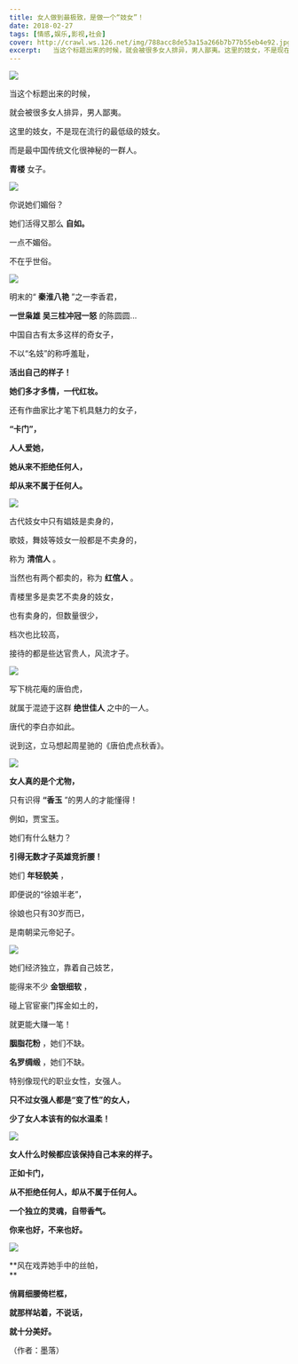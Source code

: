 ```yaml
---
title: 女人做到最极致，是做一个“妓女”！
date: 2018-02-27
tags: [情感,娱乐,影视,社会]
cover: http://crawl.ws.126.net/img/788acc8de53a15a266b7b77b55eb4e92.jpg
excerpt:   当这个标题出来的时候，就会被很多女人排异，男人鄙夷。这里的妓女，不是现在流行的最低级的
---
```

![](http://crawl.ws.126.net/img/788acc8de53a15a266b7b77b55eb4e92.jpg)  

当这个标题出来的时候，

就会被很多女人排异，男人鄙夷。

这里的妓女，不是现在流行的最低级的妓女。

而是最中国传统文化很神秘的一群人。

**青楼** 女子。

![](http://crawl.ws.126.net/img/fc706af9d5015e5aa42fa294365819a6.jpg)  

你说她们媚俗？

她们活得又那么 **自如。**

一点不媚俗。

不在乎世俗。

![](http://crawl.ws.126.net/img/9bf84c573fee19bbf2a593238a64e4f5.jpg)  

明末的“ **秦淮八艳** ”之一李香君，

**一世枭雄** **吴三桂冲冠一怒** 的陈圆圆...

中国自古有太多这样的奇女子，

不以“名妓”的称呼羞耻，

**活出自己的样子！**

**她们多才多情，一代红妆。**

还有作曲家比才笔下机具魅力的女子，

**“卡门”，**

**人人爱她，**

**她从来不拒绝任何人，**

**却从来不属于任何人。**

![](http://crawl.ws.126.net/img/45c6d888b606bc9e558f64b467f12a0b.jpg)  

古代妓女中只有娼妓是卖身的，

歌妓，舞妓等妓女一般都是不卖身的，

称为 **清倌人** 。

当然也有两个都卖的，称为 **红倌人** 。

青楼里多是卖艺不卖身的妓女，

也有卖身的，但数量很少，

档次也比较高，

接待的都是些达官贵人，风流才子。

![](http://crawl.ws.126.net/img/17f053cbc7ee6d408355f91d628db4c4.jpg)  

写下桃花庵的唐伯虎，

就属于混迹于这群 **绝世佳人** 之中的一人。

唐代的李白亦如此。

说到这，立马想起周星驰的《唐伯虎点秋香》。

![](http://crawl.ws.126.net/img/baa0d7e4692c3a211232281435f43d8e.jpg)  

**女人真的是个尤物，**

只有识得 **“香玉** ”的男人的才能懂得！

例如，贾宝玉。

她们有什么魅力？

**引得无数才子英雄竞折腰！**

她们 **年轻貌美** ，

即便说的“徐娘半老”，

徐娘也只有30岁而已，

是南朝梁元帝妃子。

![](http://crawl.ws.126.net/img/0e05ce19fa789c12eec43bb4755a302c.jpg)  

她们经济独立，靠着自己妓艺，

能得来不少 **金银细软** ，

碰上官宦豪门挥金如土的，

就更能大赚一笔！

**胭脂花粉** ，她们不缺。

**名罗绸缎** ，她们不缺。

特别像现代的职业女性，女强人。

**只不过女强人都是“变了性”的女人，**

**少了女人本该有的似水温柔！**

![](http://crawl.ws.126.net/img/d3e64bba26a63197fd0eac18d8694a8e.jpg)  

**女人什么时候都应该保持自己本来的样子。**

**正如卡门，**

**从不拒绝任何人，却从不属于任何人。**

**一个独立的灵魂，自带香气。**

**你来也好，不来也好。**

![](http://crawl.ws.126.net/img/03bd0cbe96797b8d25a1a462caddd4bb.jpg)  

**风在戏弄她手中的丝帕，  
**

**俏肩细腰倚栏框，**

**就那样站着，不说话，**

**就十分美好。**

（作者：墨落）

